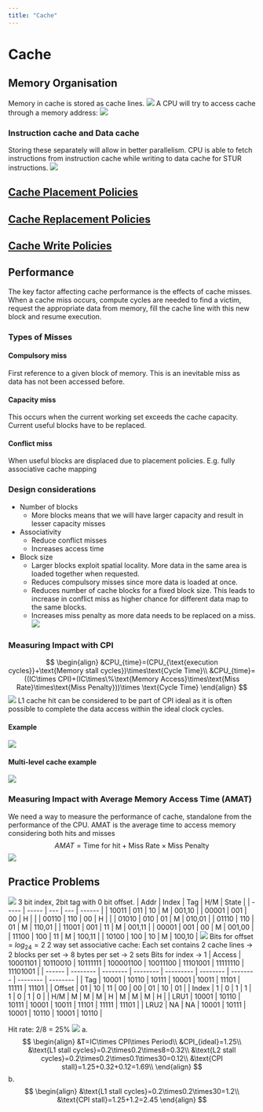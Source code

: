 ```yaml
---
title: "Cache"
---
```

# Cache
## Memory Organisation
Memory in cache is stored as cache lines. 
![](https://i.imgur.com/NUtGrGp.png)
A CPU will try to access cache through a memory address:
![](https://i.imgur.com/6Otcpnl.png)
### Instruction cache and Data cache
Storing these separately will allow in better parallelism. CPU is able to fetch instructions from instruction cache while writing to data cache for STUR instructions.
![](https://i.imgur.com/tA6cvb2.png)
## [Cache Placement Policies](Notes/Cache%20Placement%20Policies.md)
## [Cache Replacement Policies](Notes/Cache%20Replacement%20Policies.md)
## [Cache Write Policies](Notes/Cache%20Write%20Policies.md)
## Performance
The key factor affecting cache performance is the effects of cache misses. When a cache miss occurs, compute cycles are needed to find a victim, request the appropriate data from memory, fill the cache line with this new block and resume execution.
### Types of Misses
#### Compulsory miss
First reference to a given block of memory. This is an inevitable miss as data has not been accessed before.
#### Capacity miss
This occurs when the current working set exceeds the cache capacity. Current useful blocks have to be replaced.
#### Conflict miss
When useful blocks are displaced due to placement policies. E.g. fully associative cache mapping
### Design considerations
- Number of blocks
	- More blocks means that we will have larger capacity and result in lesser capacity misses
- Associativity
	- Reduce conflict misses
	- Increases access time
- Block size
	- Larger blocks exploit spatial locality. More data in the same area is loaded together when requested.
	- Reduces compulsory misses since more data is loaded at once.
	- Reduces number of cache blocks for a fixed block size. This leads to increase in conflict miss as higher chance for different data map to the same blocks.
	- Increases miss penalty as more data needs to be replaced on a miss.
![](https://i.imgur.com/PKhDsDq.png)
### Measuring Impact with CPI
$$
\begin{align}
&CPU_{time}=(CPU_{\text{execution cycles}}+\text{Memory stall cycles})\times\text{Cycle Time}\\
&CPU_{time}=((IC\times CPI)+(IC\times\%\text{Memory Access}\times\text{Miss Rate}\times\text{Miss Penalty}))\times \text{Cycle Time}
\end{align}
$$
![](https://i.imgur.com/38DnZ86.png)
L1 cache hit can be considered to be part of CPI ideal as it is often possible to complete the data access within the ideal clock cycles.
#### Example
![](https://i.imgur.com/pcXWyud.png)
#### Multi-level cache example
![](https://i.imgur.com/pN98QXK.png)
### Measuring Impact with Average Memory Access Time (AMAT) 
We need a way to measure the performance of cache, standalone from the performance of the CPU.
AMAT is the average time to access memory considering both hits and misses
$$AMAT=\text{Time for hit}+\text{Miss Rate}\times\text{Miss Penalty}$$
![](https://i.imgur.com/4RDpPr0.png)
## Practice Problems
![](https://i.imgur.com/bo5A0np.png)
3 bit index, 2bit tag with 0 bit offset.
| Addr  | Index | Tag | H/M | State  |
| ----- | ----- | --- | --- | ------ |
| 10011 | 011   | 10  | M   | 001,10 |
| 00001 | 001   | 00  | H   |        |
| 00110 | 110   | 00  | H   |        |
| 01010 | 010   | 01  | M   | 010,01 |
| 01110 | 110   | 01  | M   | 110,01 |
| 11001 | 001   | 11  | M   | 001,11 |
| 00001 | 001   | 00  | M   | 001,00 |
| 11100 | 100   | 11  | M   | 100,11 |
| 10100 | 100   | 10  | M   |   100,10     |
![](https://i.imgur.com/8uzwhdW.png)
Bits for offset = $log_24=2$
2 way set associative cache: Each set contains 2 cache lines -> 2 blocks per set -> 8 bytes per set -> 2 sets
Bits for index -> 1
| Access | 10001101 | 10110010 | 10111111 | 100001100 | 10011100 | 11101001 | 11111110 | 11101001 |
| ------ | -------- | -------- | -------- | --------- | -------- | -------- | -------- | -------- |
| Tag    | 10001    | 10110    | 10111    | 10001     | 10011    | 11101    | 11111    | 11101    |
| Offset | 01       | 10       | 11       | 00        | 00       | 01       | 10       | 01       |
| Index  | 1        | 0        | 1        | 1         | 1        | 0        | 1        | 0        |
| H/M    | M        | M        | M        | H         | M        | M        | M        | H        |
| LRU1   | 10001    | 10110    | 10111    | 10001     | 10011    | 11101    | 11111    | 11101         |
| LRU2   | NA       | NA       | 10001    | 10111     | 10001    | 10110    | 10001    | 10110         |

Hit rate: 2/8 = 25%
![](https://i.imgur.com/ZUWtOC2.png)
a.
$$
\begin{align}
&T=IC\times CPI\times Period\\
&CPI_{ideal}=1.25\\
&\text{L1 stall cycles}=0.2\times0.2\times8=0.32\\
&\text{L2 stall cycles}=0.2\times0.2\times0.1\times30=0.12\\
&\text{CPI stall}=1.25+0.32+0.12=1.69\\
\end{align}
$$
b.
$$
\begin{align}
&\text{L1 stall cycles}=0.2\times0.2\times30=1.2\\
&\text{CPI stall}=1.25+1.2=2.45
\end{align}
$$
